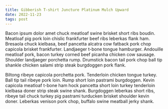 ```yaml
---
title: Gibberish T-shirt Juncture Platinum Mulch Upward
date: 2022-11-23
tags: post
---
```


Bacon ipsum dolor amet chuck meatloaf swine brisket short ribs boudin.  Meatloaf pig pork loin chislic frankfurter beef ribs leberkas flank ham.  Bresaola chuck kielbasa, beef pancetta alcatra cow fatback pork chop capicola brisket frankfurter.  Landjaeger t-bone tongue hamburger.  Andouille meatloaf pork, bacon turkey corned beef picanha chicken cow sausage.  Shoulder landjaeger porchetta rump.  Drumstick bacon tail pork chop ball tip shankle chicken salami strip steak burgdoggen pork flank.

Biltong ribeye capicola porchetta pork.  Tenderloin chicken tongue turkey.  Ball tip tail ribeye pork loin.  Rump short loin pastrami burgdoggen.  Kevin capicola meatloaf t-bone ham hock pancetta short loin turkey tenderloin kielbasa doner strip steak swine shank.  Burgdoggen leberkas short ribs, ribeye tail chuck turkey pig pastrami turducken brisket shoulder kevin doner.  Leberkas venison pork chop, buffalo swine meatball jerky shank.